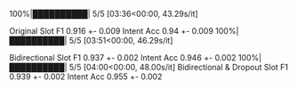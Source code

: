 100%|██████████| 5/5 [03:36<00:00, 43.29s/it]

 Original
Slot F1 0.916 +- 0.009
Intent Acc 0.94 +- 0.009
100%|██████████| 5/5 [03:51<00:00, 46.29s/it]

 Bidirectional
Slot F1 0.937 +- 0.002
Intent Acc 0.946 +- 0.002
100%|██████████| 5/5 [04:00<00:00, 48.00s/it]
 Bidirectional & Dropout
Slot F1 0.939 +- 0.002
Intent Acc 0.955 +- 0.002